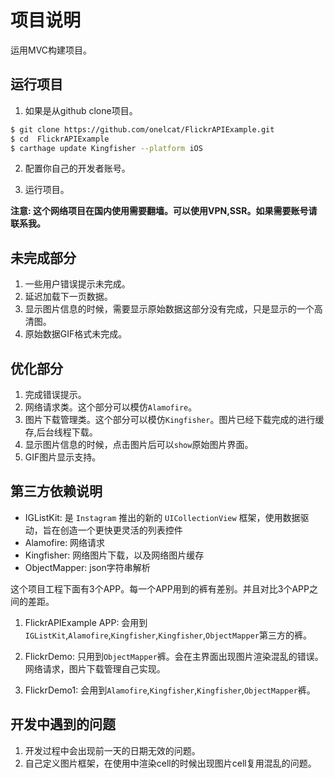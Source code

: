 

# 项目说明

运用MVC构建项目。

## 运行项目

1. 如果是从github clone项目。

```sh
$ git clone https://github.com/onelcat/FlickrAPIExample.git
$ cd  FlickrAPIExample
$ carthage update Kingfisher --platform iOS
```

2. 配置你自己的开发者账号。

3. 运行项目。

**注意: 这个网络项目在国内使用需要翻墙。可以使用VPN,SSR。如果需要账号请联系我。**

## 未完成部分

1. 一些用户错误提示未完成。
2. 延迟加载下一页数据。
3. 显示图片信息的时候，需要显示原始数据这部分没有完成，只是显示的一个高清图。
4. 原始数据GIF格式未完成。

## 优化部分

1. 完成错误提示。
2. 网络请求类。这个部分可以模仿`Alamofire`。
3. 图片下载管理类。这个部分可以模仿`Kingfisher`。图片已经下载完成的进行缓存,后台线程下载。
4. 显示图片信息的时候，点击图片后可以`show`原始图片界面。
5. GIF图片显示支持。

## 第三方依赖说明

- IGListKit: 是 `Instagram` 推出的新的 `UICollectionView` 框架，使用数据驱动，旨在创造一个更快更灵活的列表控件
- Alamofire: 网络请求
- Kingfisher: 网络图片下载，以及网络图片缓存
- ObjectMapper: json字符串解析

这个项目工程下面有3个APP。每一个APP用到的裤有差别。并且对比3个APP之间的差距。

1. FlickrAPIExample APP: 会用到`IGListKit`,`Alamofire`,`Kingfisher`,`Kingfisher`,`ObjectMapper`第三方的裤。

2. FlickrDemo: 只用到`ObjectMapper`裤。会在主界面出现图片渲染混乱的错误。网络请求，图片下载管理自己实现。

3. FlickrDemo1: 会用到`Alamofire`,`Kingfisher`,`Kingfisher`,`ObjectMapper`裤。


## 开发中遇到的问题

1. 开发过程中会出现前一天的日期无效的问题。
2. 自己定义图片框架，在使用中渲染cell的时候出现图片cell复用混乱的问题。
